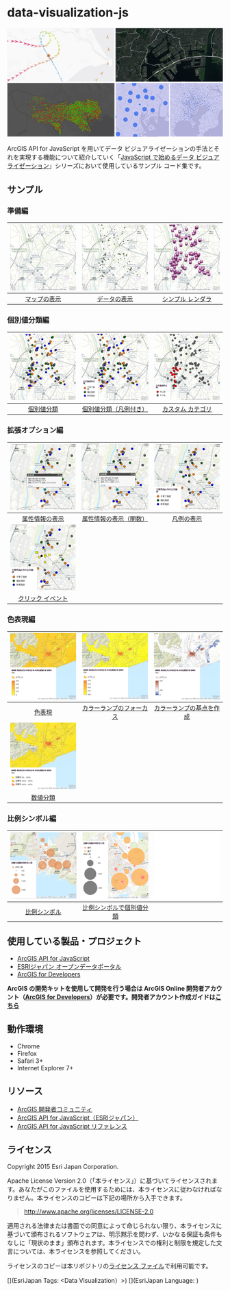 # data-visualization-js

![](thumbnail.png)

ArcGIS API for JavaScript を用いてデータ ビジュアライゼーションの手法とそれを実現する機能について紹介していく「[JavaScript で始めるデータ ビジュアライゼーション](https://geonet.esri.com/docs/DOC-3492)」シリーズにおいて使用しているサンプル コード集です。

## サンプル

### 準備編

|[![](_images/01_1.png)](http://apps.esrij.com/jsapi-blog/sandbox/sandbox.html?sample=map)|[![](_images/01_2.png)](http://apps.esrij.com/jsapi-blog/sandbox/sandbox.html?sample=basic_add_data)|[![](_images/01_3.png)](http://apps.esrij.com/jsapi-blog/sandbox/sandbox.html?sample=basic_use_renderer)|
|:-:|:-:|:-:|
|[マップの表示](http://apps.esrij.com/jsapi-blog/sandbox/sandbox.html?sample=map)|[データの表示](http://apps.esrij.com/jsapi-blog/sandbox/sandbox.html?sample=basic_add_data)|[シンプル レンダラ](http://apps.esrij.com/jsapi-blog/sandbox/sandbox.html?sample=basic_use_renderer)|

### 個別値分類編

|[![](_images/02_1.png)](http://apps.esrij.com/jsapi-blog/sandbox/sandbox.html?sample=unique_value)|[![](_images/02_2.png)](http://apps.esrij.com/jsapi-blog/sandbox/sandbox.html?sample=unique_value_legend)|[![](_images/02_3.png)](http://apps.esrij.com/jsapi-blog/sandbox/sandbox.html?sample=unique_value_onthefly)|
|:-:|:-:|:-:|
|[個別値分類](http://apps.esrij.com/jsapi-blog/sandbox/sandbox.html?sample=unique_value)|[個別値分類（凡例付き）](http://apps.esrij.com/jsapi-blog/sandbox/sandbox.html?sample=unique_value_legend)|[カスタム カテゴリ](http://apps.esrij.com/jsapi-blog/sandbox/sandbox.html?sample=unique_value_onthefly)|

### 拡張オプション編

|[![](_images/03_1.png)](http://apps.esrij.com/jsapi-blog/sandbox/sandbox.html?sample=enhance_infotemplate)|[![](_images/03_2.png)](http://apps.esrij.com/jsapi-blog/sandbox/sandbox.html?sample=enhance_infotemplate_function)|[![](_images/03_3.png)](http://apps.esrij.com/jsapi-blog/sandbox/sandbox.html?sample=enhance_legend)|
|:-:|:-:|:-:|
|[属性情報の表示](http://apps.esrij.com/jsapi-blog/sandbox/sandbox.html?sample=enhance_infotemplate)|[属性情報の表示（関数）](http://apps.esrij.com/jsapi-blog/sandbox/sandbox.html?sample=enhance_infotemplate_function)|[凡例の表示](http://apps.esrij.com/jsapi-blog/sandbox/sandbox.html?sample=enhance_legend)|
|[![](_images/03_4.png)](http://apps.esrij.com/jsapi-blog/sandbox/sandbox.html?sample=enhance_click)|||
|[クリック イベント](http://apps.esrij.com/jsapi-blog/sandbox/sandbox.html?sample=enhance_click)|||

### 色表現編

|[![](_images/04_1.png)](http://apps.esrij.com/jsapi-blog/sandbox/sandbox.html?sample=color_simple)|[![](_images/04_2.png)](http://apps.esrij.com/jsapi-blog/sandbox/sandbox.html?sample=color_focus)|[![](_images/04_3.png)](http://apps.esrij.com/jsapi-blog/sandbox/sandbox.html?sample=color_stops)|
|:-:|:-:|:-:|
|[色表現](http://apps.esrij.com/jsapi-blog/sandbox/sandbox.html?sample=color_simple)|[カラーランプのフォーカス](http://apps.esrij.com/jsapi-blog/sandbox/sandbox.html?sample=color_focus)|[カラーランプの基点を作成](http://apps.esrij.com/jsapi-blog/sandbox/sandbox.html?sample=color_stops)|
|[![](_images/04_4.png)](http://apps.esrij.com/jsapi-blog/sandbox/sandbox.html?sample=color_classed)|||
|[数値分類](http://apps.esrij.com/jsapi-blog/sandbox/sandbox.html?sample=color_classed)|||

### 比例シンボル編

|[![](_images/05_1.png)](http://apps.esrij.com/jsapi-blog/sandbox/sandbox.html?sample=size_sample)|[![](_images/05_2.png)](http://apps.esrij.com/jsapi-blog/sandbox/sandbox.html?sample=size_unique_value)|[![](_images/05_3.png)](#)|
|:-:|:-:|:-:|
|[比例シンボル](http://apps.esrij.com/jsapi-blog/sandbox/sandbox.html?sample=size_sample)|[比例シンボルで個別値分類](http://apps.esrij.com/jsapi-blog/sandbox/sandbox.html?sample=size_unique_value)||

## 使用している製品・プロジェクト

* [ArcGIS API for JavaScript](https://developers.arcgis.com/javascript/)
* [ESRIジャパン オープンデータポータル](http://data.esrij.com/)
* [ArcGIS for Developers](https://developers.arcgis.com/en/)

**ArcGIS の開発キットを使用して開発を行う場合は ArcGIS Online 開発者アカウント（[ArcGIS for Developers](https://developers.arcgis.com/en/)）が必要です。開発者アカウント作成ガイドは[こちら](http://www.esrij.com/cgi-bin/wp/wp-content/uploads/documents/signup-esri-developers.pdf)**

## 動作環境

* Chrome
* Firefox
* Safari 3+
* Internet Explorer 7+

## リソース

* [ArcGIS 開発者コミュニティ](https://geonet.esri.com/groups/devcom-jp)
* [ArcGIS API for JavaScript（ESRIジャパン）](http://www.esrij.com/products/arcgis-api-for-javascript/)
* [ArcGIS API for JavaScript リファレンス](https://developers.arcgis.com/javascript/jsapi/)

## ライセンス
Copyright 2015 Esri Japan Corporation.

Apache License Version 2.0（「本ライセンス」）に基づいてライセンスされます。あなたがこのファイルを使用するためには、本ライセンスに従わなければなりません。本ライセンスのコピーは下記の場所から入手できます。

> http://www.apache.org/licenses/LICENSE-2.0

適用される法律または書面での同意によって命じられない限り、本ライセンスに基づいて頒布されるソフトウェアは、明示黙示を問わず、いかなる保証も条件もなしに「現状のまま」頒布されます。本ライセンスでの権利と制限を規定した文言については、本ライセンスを参照してください。

ライセンスのコピーは本リポジトリの[ライセンス ファイル](./LICENSE)で利用可能です。

[](EsriJapan Tags: <Data Visualization）>)
[](EsriJapan Language: <JavaScript>)
